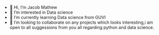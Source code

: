 - 👋 Hi, I’m Jacob Mathew
- 👀 I’m interested in Data science
- 🌱 I’m currently learning Data science from GUVI
- 💞️ I’m looking to collaborate on any projects which looks interesting,i am open to all suggessions from you all regarding python and data science. 


<!---
Jacob68/Jacob68 is a ✨ special ✨ repository because its `README.md` (this file) appears on your GitHub profile.
You can click the Preview link to take a look at your changes.
--->

